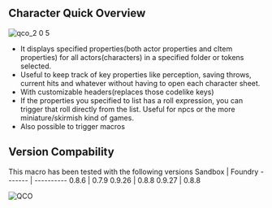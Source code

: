 ## Character Quick Overview
![qco_2 0 5](https://user-images.githubusercontent.com/81265884/117086377-a9092280-ad4c-11eb-810e-fa43ccb6314f.PNG)
- It displays specified properties(both actor properties and cItem properties) for all actors(characters) in a specified folder or tokens selected. 
- Useful to keep track of key properties like perception, saving throws, current hits 
and whatever without having to open each character sheet.
- With customizable headers(replaces those codelike keys)
- If the properties you specified to list has a roll expression, you can trigger that roll directly from the list. Useful for npcs or the more miniature/skirmish kind of games.
- Also possible to trigger macros
## Version Compability
This macro has been tested with the following versions
Sandbox  | Foundry
-------  | ----------
0.8.6    | 0.7.9
0.9.26   | 0.8.8
0.9.27   | 0.8.8



![QCO](https://user-images.githubusercontent.com/81265884/113228274-c43bca80-9294-11eb-951b-a43fddcc05c8.gif)



